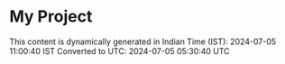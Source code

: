 # My Project

This content is dynamically generated in Indian Time (IST): 2024-07-05 11:00:40 IST
Converted to UTC: 2024-07-05 05:30:40 UTC
